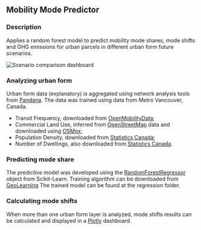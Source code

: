 ## Mobility Mode Predictor

### Description
Applies a random forest model to predict mobility mode shares, 
mode shifts and GHG emissions for urban parcels in different
urban form future scenarios.

![](https://raw.githubusercontent.com/nicholas-martino/UrbanMobility/master/images/Dash_Experiments.png "Scenario comparison dashboard")

### Analyzing urban form
Urban form data (explanatory) is aggregated using network analysis tools from [Pandana](https://github.com/UDST/pandana). The data was trained using data from Metro Vancouver, Canada.
* Transit Frequency, downloaded from [OpenMobilityData](https://transitfeeds.com/p/translink-vancouver/29);
* Commercial Land Use, inferred from [OpenStreetMap](https://www.openstreetmap.org/) data and downloaded using [OSMnx](https://github.com/gboeing/osmnx);
* Population Density, downloaded from [Statistics Canada](https://www150.statcan.gc.ca/n1/pub/92-195-x/2011001/other-autre/pop/pop-eng.htm);
* Number of Dwellings, also downloaded from [Statistics Canada](https://www12.statcan.gc.ca/census-recensement/2016/ref/guides/001/98-500-x2016001-eng.cfm). 

### Predicting mode share
The predictive model was developed using the [RandomForestRegressor](https://scikit-learn.org/stable/modules/generated/sklearn.ensemble.RandomForestRegressor.html) 
object from Scikit-Learn. Training algorithm can be downloaded from [GeoLearning](https://github.com/nicholas-martino/GeoLearning/blob/master/_Mobility.py)
The trained model can be found at the regression folder.

### Calculating mode shifts
When more than one urban form layer is analyzed, mode shifts results can be calculated and displayed in a [Plotly](https://github.com/plotly/dash) dashboard.
